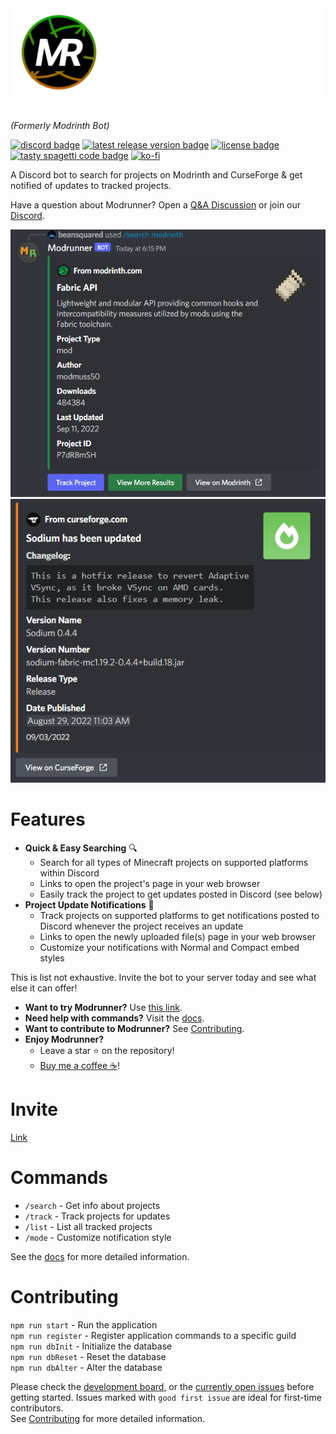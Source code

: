 <img src="./assets/modrunner_banner_trim.png" align="center">

# 

*(Formerly Modrinth Bot)*

[<img src="https://img.shields.io/discord/764169561003130881?color=%237289DA&logo=discord&style=for-the-badge" alt="discord badge">](https://discord.gg/HZMCRNUd5Z) [<img src="https://img.shields.io/github/v/release/beans-squared/modrunner-bot?style=for-the-badge" alt="latest release version badge">](https://github.com/beans-squared/modrunner-bot/releases) [<img src="https://img.shields.io/github/license/beans-squared/modrunner-bot?style=for-the-badge" alt="license badge">](./LICENSE) [<img src="https://forthebadge.com/images/badges/contains-tasty-spaghetti-code.svg" alt="tasty spagetti code badge" height="28px">]() [![ko-fi](https://ko-fi.com/img/githubbutton_sm.svg)](https://ko-fi.com/F1F8FFBV3)

A Discord bot to search for projects on Modrinth and CurseForge & get notified of updates to tracked projects.

Have a question about Modrunner? Open a [Q&A Discussion](https://github.com/beans-squared/modrunner-bot/discussions/new) or join our [Discord](https://discord.gg/HZMCRNUd5Z).

![](./assets/search_example.png)
![](./assets/notification_example.png)

# Features

- **Quick & Easy Searching** 🔍
  - Search for all types of Minecraft projects on supported platforms within Discord
  - Links to open the project's page in your web browser
  - Easily track the project to get updates posted in Discord (see below)
- **Project Update Notifications** 📨
  - Track projects on supported platforms to get notifications posted to Discord whenever the project receives an update
  - Links to open the newly uploaded file(s) page in your web browser
  - Customize your notifications with Normal and Compact embed styles

This is list not exhaustive. Invite the bot to your server today and see what else it can offer!

- **Want to try Modrunner?** Use [this link](https://discord.com/api/oauth2/authorize?client_id=978413985722404924&permissions=2048&scope=bot%20applications.commands).
- **Need help with commands?** Visit the [docs](https://modrunner.net/docs/intro/).
- **Want to contribute to Modrunner?** See [Contributing](./CONTRIBUTING.md).
- **Enjoy Modrunner?**
  - Leave a star ⭐ on the repository!
  - [Buy me a coffee ☕](https://www.buymeacoffee.com/beansquared)!

# Invite

[Link](https://discord.com/api/oauth2/authorize?client_id=978413985722404924&permissions=2048&scope=bot%20applications.commands)

# Commands

- `/search` - Get info about projects
- `/track` - Track projects for updates
- `/list` - List all tracked projects
- `/mode` - Customize notification style

See the [docs](https://modrunner.net/docs/intro/) for more detailed information.

# Contributing

`npm run start` - Run the application<br>
`npm run register` - Register application commands to a specific guild<br>
`npm run dbInit` - Initialize the database<br>
`npm run dbReset` - Reset the database<br>
`npm run dbAlter` - Alter the database<br>

Please check the [development board](https://trello.com/b/tNrFYngk), or the [currently open issues](../../issues) before getting started. Issues marked with `good first issue` are ideal for first-time contributors.<br>
See [Contributing](./CONTRIBUTING.md) for more detailed information.
